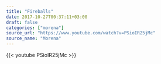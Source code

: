 ```yaml
---
title: "Fireballs"
date: 2017-10-27T00:37:11+03:00
draft: false
categories: ["morena"]
source_url: "https://www.youtube.com/watch?v=PSioIR25jMc"
source_name: "Morena"
---
```


<div class="row">
  <div class="col-sm-6">
    {{< youtube PSioIR25jMc >}}
  </div>
</div>

<!--more-->
